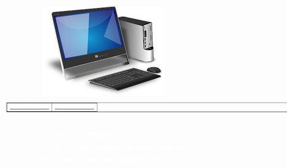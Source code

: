 <html>
<head>
<title>
	CS 151 - Introduction to Technology
</title>

</head>
<body color="#781010">

<center>
<img src="./CS151/images/computer.png">
<br>
<font face="verdana">
<table border=1 style="width:800px">
      <tr>
          <td><a href="./CS151/section1/section1.html" target="_self"><font color="#FFFFFF"><center>CS151 - Section 1</center></font></a></td>
          <td><a href="./CS151/section2/section2.html" target="_self"><font color="#FFFFFF"><center>CS151 - Section 2</center></font></a></td>
     </tr>
</table>
</center>
</font>

<font size="3" color="#FFFFFF" face="verdana">

<br>
<center>
<p>This page shows the Final Projects of CS 151 for Sections 1 and 2
<p>In this final project the students designed a personal web page where
<p>they will show the work made during this semester
</center>
<br>
<br>
<br>
<br>

</body>
</html>
